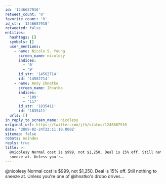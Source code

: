 ```yaml
---
id: '1246687910'
retweet_count: '0'
favorite_count: '0'
id_str: '1246687910'
retweeted: false
entities:
  hashtags: []
  symbols: []
  user_mentions:
    - name: Nicole S. Young
      screen_name: nicolesy
      indices:
        - '0'
        - '9'
      id_str: '14562714'
      id: '14562714'
    - name: Andy Ihnatko
      screen_name: Ihnatko
      indices:
        - '109'
        - '117'
      id_str: '1835411'
      id: '1835411'
  urls: []
in_reply_to_screen_name: nicolesy
original_url: https://twitter.com/jth/status/1246687910
date: '2009-02-24T22:11:10.000Z'
sitemap: false
robots: noindex
reply: true
title: >-
  @nicolesy Normal cost is $999, not $1,250. Deal is 15% off. Still nothing to
  sneeze at. Unless you'r…
---
```


@nicolesy Normal cost is $999, not $1,250. Deal is 15% off. Still nothing to sneeze at. Unless you're one of @ihnatko's drobo drives...